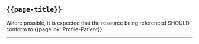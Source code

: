 ## <code>{{page-title}}</code>

Where possible, it is expected that the resource being referenced SHOULD conform to {{pagelink: Profile-Patient}}.

---